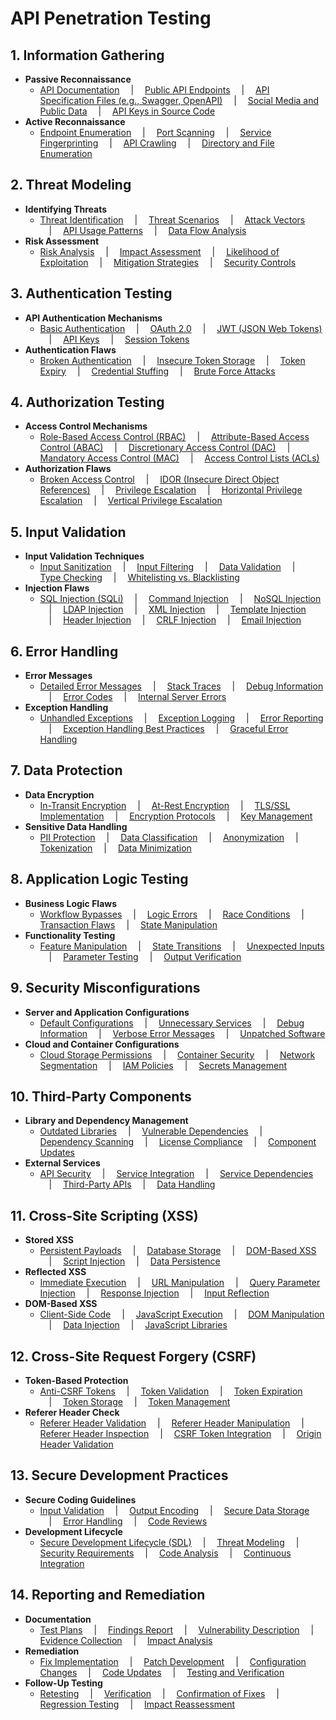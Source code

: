 # API Penetration Testing

## 1. Information Gathering

- **Passive Reconnaissance**
  - [API Documentation](#) &emsp;|&emsp; [Public API Endpoints](#) &emsp;|&emsp; [API Specification Files (e.g., Swagger, OpenAPI)](#) &emsp;|&emsp; [Social Media and Public Data](#) &emsp;|&emsp; [API Keys in Source Code](#)
- **Active Reconnaissance**
  - [Endpoint Enumeration](#) &emsp;|&emsp; [Port Scanning](#) &emsp;|&emsp; [Service Fingerprinting](#) &emsp;|&emsp; [API Crawling](#) &emsp;|&emsp; [Directory and File Enumeration](#)

## 2. Threat Modeling

- **Identifying Threats**
  - [Threat Identification](#) &emsp;|&emsp; [Threat Scenarios](#) &emsp;|&emsp; [Attack Vectors](#) &emsp;|&emsp; [API Usage Patterns](#) &emsp;|&emsp; [Data Flow Analysis](#)
- **Risk Assessment**
  - [Risk Analysis](#) &emsp;|&emsp; [Impact Assessment](#) &emsp;|&emsp; [Likelihood of Exploitation](#) &emsp;|&emsp; [Mitigation Strategies](#) &emsp;|&emsp; [Security Controls](#)

## 3. Authentication Testing

- **API Authentication Mechanisms**
  - [Basic Authentication](#) &emsp;|&emsp; [OAuth 2.0](#) &emsp;|&emsp; [JWT (JSON Web Tokens)](#) &emsp;|&emsp; [API Keys](#) &emsp;|&emsp; [Session Tokens](#)
- **Authentication Flaws**
  - [Broken Authentication](#) &emsp;|&emsp; [Insecure Token Storage](#) &emsp;|&emsp; [Token Expiry](#) &emsp;|&emsp; [Credential Stuffing](#) &emsp;|&emsp; [Brute Force Attacks](#)

## 4. Authorization Testing

- **Access Control Mechanisms**
  - [Role-Based Access Control (RBAC)](#) &emsp;|&emsp; [Attribute-Based Access Control (ABAC)](#) &emsp;|&emsp; [Discretionary Access Control (DAC)](#) &emsp;|&emsp; [Mandatory Access Control (MAC)](#) &emsp;|&emsp; [Access Control Lists (ACLs)](#)
- **Authorization Flaws**
  - [Broken Access Control](#) &emsp;|&emsp; [IDOR (Insecure Direct Object References)](#) &emsp;|&emsp; [Privilege Escalation](#) &emsp;|&emsp; [Horizontal Privilege Escalation](#) &emsp;|&emsp; [Vertical Privilege Escalation](#)

## 5. Input Validation

- **Input Validation Techniques**
  - [Input Sanitization](#) &emsp;|&emsp; [Input Filtering](#) &emsp;|&emsp; [Data Validation](#) &emsp;|&emsp; [Type Checking](#) &emsp;|&emsp; [Whitelisting vs. Blacklisting](#)
- **Injection Flaws**
  - [SQL Injection (SQLi)](#) &emsp;|&emsp; [Command Injection](#) &emsp;|&emsp; [NoSQL Injection](#) &emsp;|&emsp; [LDAP Injection](#) &emsp;|&emsp; [XML Injection](#) &emsp;|&emsp; [Template Injection](#) &emsp;|&emsp; [Header Injection](#) &emsp;|&emsp; [CRLF Injection](#) &emsp;|&emsp; [Email Injection](#)

## 6. Error Handling

- **Error Messages**
  - [Detailed Error Messages](#) &emsp;|&emsp; [Stack Traces](#) &emsp;|&emsp; [Debug Information](#) &emsp;|&emsp; [Error Codes](#) &emsp;|&emsp; [Internal Server Errors](#)
- **Exception Handling**
  - [Unhandled Exceptions](#) &emsp;|&emsp; [Exception Logging](#) &emsp;|&emsp; [Error Reporting](#) &emsp;|&emsp; [Exception Handling Best Practices](#) &emsp;|&emsp; [Graceful Error Handling](#)

## 7. Data Protection

- **Data Encryption**
  - [In-Transit Encryption](#) &emsp;|&emsp; [At-Rest Encryption](#) &emsp;|&emsp; [TLS/SSL Implementation](#) &emsp;|&emsp; [Encryption Protocols](#) &emsp;|&emsp; [Key Management](#)
- **Sensitive Data Handling**
  - [PII Protection](#) &emsp;|&emsp; [Data Classification](#) &emsp;|&emsp; [Anonymization](#) &emsp;|&emsp; [Tokenization](#) &emsp;|&emsp; [Data Minimization](#)

## 8. Application Logic Testing

- **Business Logic Flaws**
  - [Workflow Bypasses](#) &emsp;|&emsp; [Logic Errors](#) &emsp;|&emsp; [Race Conditions](#) &emsp;|&emsp; [Transaction Flaws](#) &emsp;|&emsp; [State Manipulation](#)
- **Functionality Testing**
  - [Feature Manipulation](#) &emsp;|&emsp; [State Transitions](#) &emsp;|&emsp; [Unexpected Inputs](#) &emsp;|&emsp; [Parameter Testing](#) &emsp;|&emsp; [Output Verification](#)

## 9. Security Misconfigurations

- **Server and Application Configurations**
  - [Default Configurations](#) &emsp;|&emsp; [Unnecessary Services](#) &emsp;|&emsp; [Debug Information](#) &emsp;|&emsp; [Verbose Error Messages](#) &emsp;|&emsp; [Unpatched Software](#)
- **Cloud and Container Configurations**
  - [Cloud Storage Permissions](#) &emsp;|&emsp; [Container Security](#) &emsp;|&emsp; [Network Segmentation](#) &emsp;|&emsp; [IAM Policies](#) &emsp;|&emsp; [Secrets Management](#)

## 10. Third-Party Components

- **Library and Dependency Management**
  - [Outdated Libraries](#) &emsp;|&emsp; [Vulnerable Dependencies](#) &emsp;|&emsp; [Dependency Scanning](#) &emsp;|&emsp; [License Compliance](#) &emsp;|&emsp; [Component Updates](#)
- **External Services**
  - [API Security](#) &emsp;|&emsp; [Service Integration](#) &emsp;|&emsp; [Service Dependencies](#) &emsp;|&emsp; [Third-Party APIs](#) &emsp;|&emsp; [Data Handling](#)

## 11. Cross-Site Scripting (XSS)

- **Stored XSS**
  - [Persistent Payloads](#) &emsp;|&emsp; [Database Storage](#) &emsp;|&emsp; [DOM-Based XSS](#) &emsp;|&emsp; [Script Injection](#) &emsp;|&emsp; [Data Persistence](#)
- **Reflected XSS**
  - [Immediate Execution](#) &emsp;|&emsp; [URL Manipulation](#) &emsp;|&emsp; [Query Parameter Injection](#) &emsp;|&emsp; [Response Injection](#) &emsp;|&emsp; [Input Reflection](#)
- **DOM-Based XSS**
  - [Client-Side Code](#) &emsp;|&emsp; [JavaScript Execution](#) &emsp;|&emsp; [DOM Manipulation](#) &emsp;|&emsp; [Data Injection](#) &emsp;|&emsp; [JavaScript Libraries](#)

## 12. Cross-Site Request Forgery (CSRF)

- **Token-Based Protection**
  - [Anti-CSRF Tokens](#) &emsp;|&emsp; [Token Validation](#) &emsp;|&emsp; [Token Expiration](#) &emsp;|&emsp; [Token Storage](#) &emsp;|&emsp; [Token Management](#)
- **Referer Header Check**
  - [Referer Header Validation](#) &emsp;|&emsp; [Referer Header Manipulation](#) &emsp;|&emsp; [Referer Header Inspection](#) &emsp;|&emsp; [CSRF Token Integration](#) &emsp;|&emsp; [Origin Header Validation](#)

## 13. Secure Development Practices

- **Secure Coding Guidelines**
  - [Input Validation](#) &emsp;|&emsp; [Output Encoding](#) &emsp;|&emsp; [Secure Data Storage](#) &emsp;|&emsp; [Error Handling](#) &emsp;|&emsp; [Code Reviews](#)
- **Development Lifecycle**
  - [Secure Development Lifecycle (SDL)](#) &emsp;|&emsp; [Threat Modeling](#) &emsp;|&emsp; [Security Requirements](#) &emsp;|&emsp; [Code Analysis](#) &emsp;|&emsp; [Continuous Integration](#)

## 14. Reporting and Remediation

- **Documentation**
  - [Test Plans](#) &emsp;|&emsp; [Findings Report](#) &emsp;|&emsp; [Vulnerability Description](#) &emsp;|&emsp; [Evidence Collection](#) &emsp;|&emsp; [Impact Analysis](#)
- **Remediation**
  - [Fix Implementation](#) &emsp;|&emsp; [Patch Development](#) &emsp;|&emsp; [Configuration Changes](#) &emsp;|&emsp; [Code Updates](#) &emsp;|&emsp; [Testing and Verification](#)
- **Follow-Up Testing**
  - [Retesting](#) &emsp;|&emsp; [Verification](#) &emsp;|&emsp; [Confirmation of Fixes](#) &emsp;|&emsp; [Regression Testing](#) &emsp;|&emsp; [Impact Reassessment](#)
